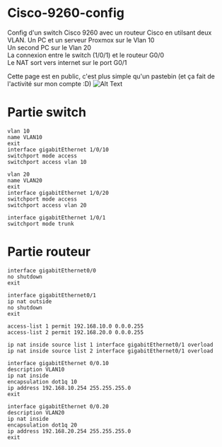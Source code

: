 # Cisco-9260-config
Config d'un switch Cisco 9260 avec un routeur Cisco en utilsant deux VLAN.
Un PC et un serveur Proxmox sur le Vlan 10 </br>
Un second PC sur le Vlan 20 </br>
La connexion entre le switch (1/0/1) et le routeur G0/0 </br>
Le NAT sort vers internet sur le port G0/1 </br>

Cette page est en public, c'est plus simple qu'un pastebin (et ça fait de l'activité sur mon compte :D)
![Alt Text](https://media.tenor.com/tQVHeKhEgF8AAAAC/jdg-computer.gif)
# Partie switch
```
vlan 10
name VLAN10
exit
interface gigabitEthernet 1/0/10
switchport mode access
switchport access vlan 10

vlan 20
name VLAN20
exit
interface gigabitEthernet 1/0/20
switchport mode access
switchport access vlan 20

interface gigabitEthernet 1/0/1
switchport mode trunk
```
# Partie routeur
```
interface gigabitEthernet0/0
no shutdown
exit

interface gigabitEthernet0/1
ip nat outside
no shutdown
exit

access-list 1 permit 192.168.10.0 0.0.0.255
access-list 2 permit 192.168.20.0 0.0.0.255

ip nat inside source list 1 interface gigabitEthernet0/1 overload
ip nat inside source list 2 interface gigabitEthernet0/1 overload

interface gigabitEthernet 0/0.10
description VLAN10
ip nat inside
encapsulation dot1q 10
ip address 192.168.10.254 255.255.255.0
exit

interface gigabitEthernet 0/0.20
description VLAN20
ip nat inside
encapsulation dot1q 20
ip address 192.168.20.254 255.255.255.0
exit
```
